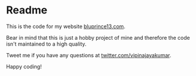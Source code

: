 # Readme

This is the code for my website [bluprince13.com](https://bluprince13.com/).

Bear in mind that this is just a hobby project of mine and therefore the code
isn't maintained to a high quality.

Tweet me if you have any questions at
[twitter.com/vipinajayakumar](https://twitter.com/vipinajayakumar).

Happy coding!
